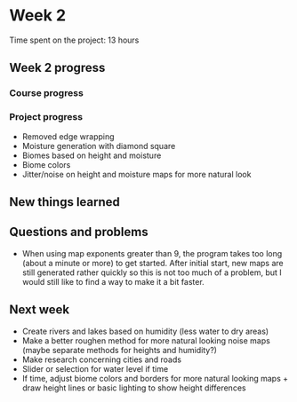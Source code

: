 # Week 2

Time spent on the project: 13 hours

## Week 2 progress

### Course progress

### Project progress

* Removed edge wrapping
* Moisture generation with diamond square
* Biomes based on height and moisture
* Biome colors
* Jitter/noise on height and moisture maps for more natural look

## New things learned

## Questions and problems

* When using map exponents greater than 9, the program takes too long (about a minute or more) to 
get started. After initial start, new maps are still generated rather quickly so this is not too much of a problem, but I would still like to find a way to make it a bit faster.

## Next week

* Create rivers and lakes based on humidity (less water to dry areas)
* Make a better roughen method for more natural looking noise maps (maybe separate methods for heights and humidity?)
* Make research concerning cities and roads
* Slider or selection for water level if time
* If time, adjust biome colors and borders for more natural looking maps + draw height lines
or basic lighting to show height differences
